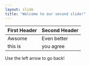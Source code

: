 ```yaml
---
layout: slide
title: "Welcome to our second slide!"
---
```

First Header | Second Header
------------ | -------------
Awsome | Even better
this is | you agree

Use the left arrow to go back!
